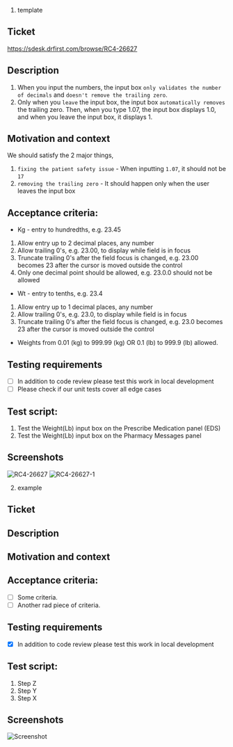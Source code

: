 1. template
## Ticket
https://sdesk.drfirst.com/browse/RC4-26627

## Description
1. When you input the numbers, the input box `only validates the number of decimals` and `doesn't remove the trailing zero`.
2. Only when you `leave` the input box, the input box `automatically removes` the trailing zero.
Then, when you type 1.07, the input box displays 1.0, and when you leave the input box, it displays 1.

## Motivation and context
We should satisfy the 2 major things,
1) `fixing the patient safety issue` - When inputting `1.07`, it should not be `17`
2) `removing the trailing zero` - It should happen only when the user leaves the input box

## Acceptance criteria:
- Kg - entry to hundredths, e.g. 23.45
1) Allow entry up to 2 decimal places, any number
2) Allow trailing 0's, e.g. 23.00, to display while field is in focus
3) Truncate trailing 0's after the field focus is changed, e.g. 23.00 becomes 23 after the cursor is moved outside the control
4) Only one decimal point should be allowed, e.g. 23.0.0 should not be allowed
- Wt - entry to tenths, e.g. 23.4
1) Allow entry up to 1 decimal places, any number
2) Allow trailing 0's, e.g. 23.0, to display while field is in focus
3) Truncate trailing 0's after the field focus is changed, e.g. 23.0 becomes 23 after the cursor is moved outside the control
- Weights from 0.01 (kg) to 999.99 (kg) OR 0.1 (lb) to 999.9 (lb) allowed.

## Testing requirements
- [ ] In addition to code review please test this work in local development
- [ ] Please check if our unit tests cover all edge cases

## Test script:
1. Test the Weight(Lb) input box on the Prescribe Medication panel (EDS)
2. Test the Weight(Lb) input box on the Pharmacy Messages panel

## Screenshots
![RC4-26627](/uploads/94eb6f213b4f272e95dac3eefa9e204f/RC4-26627.gif)
![RC4-26627-1](/uploads/200ca412ae0d3f64502b2a85a03add16/RC4-26627-1.gif)


2. example
<!--- Provide a general summary of your changes in the Title above -->

## Ticket
<!-- Link to jira ticket -->

## Description
<!--- Describe your changes in detail -->

## Motivation and context
<!--- Why is this change required? What problem does it solve? -->
<!--- If it fixes an open issue, please link to the issue here. -->

## Acceptance criteria:
<!--- Go over all the following points, and put an `x` in all the boxes that apply. -->
<!--- If you're unsure about any of these, don't hesitate to ask. We're here to help! -->
- [ ] Some criteria.
- [ ] Another rad piece of criteria.

## Testing requirements
- [x] In addition to code review please test this work in local development 

## Test script:
1. Step Z
2. Step Y
3. Step X

## Screenshots
![Screenshot](https://via.placeholder.com/600x300.png?text=Screenshot)

